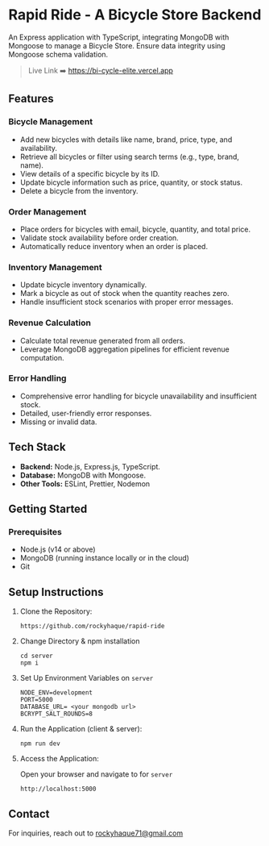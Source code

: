 # Rapid Ride - A Bicycle Store Backend

An Express application with TypeScript, integrating MongoDB with Mongoose to manage a Bicycle Store. Ensure data integrity using Mongoose schema validation.

> Live Link ➡️ https://bi-cycle-elite.vercel.app

## Features

### Bicycle Management

- Add new bicycles with details like name, brand, price, type, and availability.
- Retrieve all bicycles or filter using search terms (e.g., type, brand, name).
- View details of a specific bicycle by its ID.
- Update bicycle information such as price, quantity, or stock status.
- Delete a bicycle from the inventory.

### Order Management

- Place orders for bicycles with email, bicycle, quantity, and total price.
- Validate stock availability before order creation.
- Automatically reduce inventory when an order is placed.

### Inventory Management

- Update bicycle inventory dynamically.
- Mark a bicycle as out of stock when the quantity reaches zero.
- Handle insufficient stock scenarios with proper error messages.

### Revenue Calculation

- Calculate total revenue generated from all orders.
- Leverage MongoDB aggregation pipelines for efficient revenue computation.

### Error Handling

- Comprehensive error handling for bicycle unavailability and insufficient stock.
- Detailed, user-friendly error responses.
- Missing or invalid data.

## Tech Stack

- **Backend:** Node.js, Express.js, TypeScript.
- **Database:** MongoDB with Mongoose.
- **Other Tools:** ESLint, Prettier, Nodemon

## Getting Started

### Prerequisites

- Node.js (v14 or above)
- MongoDB (running instance locally or in the cloud)
- Git

## Setup Instructions

1. Clone the Repository:

   ```
   https://github.com/rockyhaque/rapid-ride
   ```

2. Change Directory & npm installation

   ```
   cd server
   npm i
   ```

3. Set Up Environment Variables on `server`

   ```
   NODE_ENV=development
   PORT=5000
   DATABASE_URL= <your mongodb url>
   BCRYPT_SALT_ROUNDS=8
   ```

4. Run the Application (client & server):
   ```
   npm run dev
   ```
5. Access the Application:

   Open your browser and navigate to for `server`

   ```
   http://localhost:5000
   ```


## Contact

For inquiries, reach out to rockyhaque71@gmail.com
